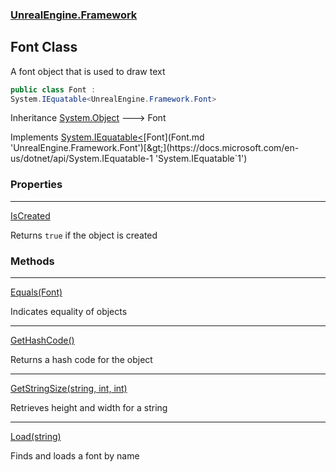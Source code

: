 ### [UnrealEngine.Framework](UnrealEngine_Framework.md 'UnrealEngine.Framework')
## Font Class
A font object that is used to draw text  
```csharp
public class Font :
System.IEquatable<UnrealEngine.Framework.Font>
```

Inheritance [System.Object](https://docs.microsoft.com/en-us/dotnet/api/System.Object 'System.Object') &#129106; Font  

Implements [System.IEquatable&lt;](https://docs.microsoft.com/en-us/dotnet/api/System.IEquatable-1 'System.IEquatable`1')[Font](Font.md 'UnrealEngine.Framework.Font')[&gt;](https://docs.microsoft.com/en-us/dotnet/api/System.IEquatable-1 'System.IEquatable`1')  
### Properties

***
[IsCreated](Font_IsCreated.md 'UnrealEngine.Framework.Font.IsCreated')

Returns `true` if the object is created  
### Methods

***
[Equals(Font)](Font_Equals(Font).md 'UnrealEngine.Framework.Font.Equals(UnrealEngine.Framework.Font)')

Indicates equality of objects  

***
[GetHashCode()](Font_GetHashCode().md 'UnrealEngine.Framework.Font.GetHashCode()')

Returns a hash code for the object  

***
[GetStringSize(string, int, int)](Font_GetStringSize(string_int_int).md 'UnrealEngine.Framework.Font.GetStringSize(string, int, int)')

Retrieves height and width for a string  

***
[Load(string)](Font_Load(string).md 'UnrealEngine.Framework.Font.Load(string)')

Finds and loads a font by name  

